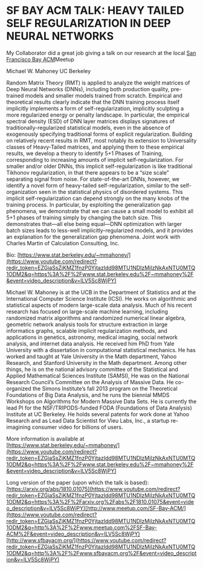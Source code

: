 #          SF BAY ACM TALK: HEAVY TAILED SELF REGULARIZATION IN DEEP NEURAL NETWORKS  

My Collaborator did a great job giving a talk on our research at the local [San Francisco Bay ACM](https://www.youtube.com/channel/UCkWtKo2KIRioGMysSeQC6gg)Meetup

Michael W. Mahoney UC Berkeley

Random Matrix Theory (RMT) is applied to analyze the weight matrices of Deep Neural Networks (DNNs), including both production quality, pre-trained models and smaller models trained from scratch. Empirical and theoretical results clearly indicate that the DNN training process itself implicitly implements a form of self-regularization, implicitly sculpting a more regularized energy or penalty landscape. In particular, the empirical spectral density (ESD) of DNN layer matrices displays signatures of traditionally-regularized statistical models, even in the absence of exogenously specifying traditional forms of explicit regularization. Building on relatively recent results in RMT, most notably its extension to Universality classes of Heavy-Tailed matrices, and applying them to these empirical results, we develop a theory to identify 5+1 Phases of Training, corresponding to increasing amounts of implicit self-regularization. For smaller and/or older DNNs, this implicit self-regularization is like traditional Tikhonov regularization, in that there appears to be a “size scale” separating signal from noise. For state-of-the-art DNNs, however, we identify a novel form of heavy-tailed self-regularization, similar to the self-organization seen in the statistical physics of disordered systems. This implicit self-regularization can depend strongly on the many knobs of the training process. In particular, by exploiting the generalization gap phenomena, we demonstrate that we can cause a small model to exhibit all 5+1 phases of training simply by changing the batch size. This demonstrates that—all else being equal—DNN optimization with larger batch sizes leads to less-well implicitly-regularized models, and it provides an explanation for the generalization gap phenomena. Joint work with Charles Martin of Calculation Consulting, Inc.

Bio: [https://www.stat.berkeley.edu/~mmahoney/](https://www.youtube.com/redirect?redir_token=EZGiaSsZjKMZ1fnzP0YjtazIdd98MTU1NDIzMjIzNkAxNTU0MTQ1ODM2&q=https%3A%2F%2Fwww.stat.berkeley.edu%2F~mmahoney%2F&event=video_description&v=ILV5Sc8WjPY)

Michael W. Mahoney is at the UCB in the Department of Statistics and at the International Computer Science Institute (ICSI). He works on algorithmic and statistical aspects of modern large-scale data analysis. Much of his recent research has focused on large-scale machine learning, including randomized matrix algorithms and randomized numerical linear algebra, geometric network analysis tools for structure extraction in large informatics graphs, scalable implicit regularization methods, and applications in genetics, astronomy, medical imaging, social network analysis, and internet data analysis. He received him PhD from Yale University with a dissertation in computational statistical mechanics. He has worked and taught at Yale University in the Math department, Yahoo Research, and Stanford University in the Math department. Among other things, he is on the national advisory committee of the Statistical and Applied Mathematical Sciences Institute (SAMSI), He was on the National Research Council’s Committee on the Analysis of Massive Data. He co-organized the Simons Institute’s fall 2013 program on the Theoretical Foundations of Big Data Analysis, and he runs the biennial MMDS Workshops on Algorithms for Modern Massive Data Sets. He is currently the lead PI for the NSF/TRIPODS-funded FODA (Foundations of Data Analysis) Institute at UC Berkeley. He holds several patents for work done at Yahoo Research and as Lead Data Scientist for Vieu Labs, Inc., a startup re-imagining consumer video for billions of users.

More information is available at [https://www.stat.berkeley.edu/~mmahoney/](https://www.youtube.com/redirect?redir_token=EZGiaSsZjKMZ1fnzP0YjtazIdd98MTU1NDIzMjIzNkAxNTU0MTQ1ODM2&q=https%3A%2F%2Fwww.stat.berkeley.edu%2F~mmahoney%2F&event=video_description&v=ILV5Sc8WjPY)

Long version of the paper (upon which the talk is based): [https://arxiv.org/abs/1810.01075](https://www.youtube.com/redirect?redir_token=EZGiaSsZjKMZ1fnzP0YjtazIdd98MTU1NDIzMjIzNkAxNTU0MTQ1ODM2&q=https%3A%2F%2Farxiv.org%2Fabs%2F1810.01075&event=video_description&v=ILV5Sc8WjPY)[http://www.meetup.com/SF-Bay-ACM/](https://www.youtube.com/redirect?redir_token=EZGiaSsZjKMZ1fnzP0YjtazIdd98MTU1NDIzMjIzNkAxNTU0MTQ1ODM2&q=http%3A%2F%2Fwww.meetup.com%2FSF-Bay-ACM%2F&event=video_description&v=ILV5Sc8WjPY)[http://www.sfbayacm.org/](https://www.youtube.com/redirect?redir_token=EZGiaSsZjKMZ1fnzP0YjtazIdd98MTU1NDIzMjIzNkAxNTU0MTQ1ODM2&q=http%3A%2F%2Fwww.sfbayacm.org%2F&event=video_description&v=ILV5Sc8WjPY)